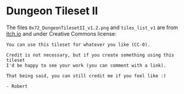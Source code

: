 # Dungeon Tileset II

The files `0x72_DungeonTilesetII_v1.2.png` and `tiles_list_v1` are from
[itch.io](https://0x72.itch.io/dungeontileset-ii) and under Creative Commons license:

    You can use this tileset for whatever you like (CC-0).
    
    Credit is not necessary, but if you create something using this tileset
    I'd be happy to see your work (you can comment with a link).
    
    That being said, you can still credit me if you feel like :)
    
    - Robert


